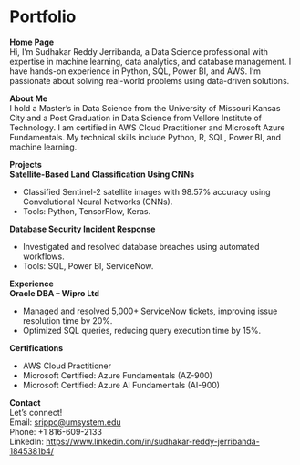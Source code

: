 # **Portfolio**
**Home Page**  
Hi, I’m Sudhakar Reddy Jerribanda, a Data Science professional with expertise in machine learning, data analytics, and database management. I have hands-on experience in Python, SQL, Power BI, and AWS. I’m passionate about solving real-world problems using data-driven solutions.

**About Me**  
I hold a Master’s in Data Science from the University of Missouri Kansas City and a Post Graduation in Data Science from Vellore Institute of Technology. I am certified in AWS Cloud Practitioner and Microsoft Azure Fundamentals. My technical skills include Python, R, SQL, Power BI, and machine learning.

**Projects**  
**Satellite-Based Land Classification Using CNNs**  
- Classified Sentinel-2 satellite images with 98.57% accuracy using Convolutional Neural Networks (CNNs).  
- Tools: Python, TensorFlow, Keras.  

**Database Security Incident Response**  
- Investigated and resolved database breaches using automated workflows.  
- Tools: SQL, Power BI, ServiceNow.  

**Experience**  
**Oracle DBA – Wipro Ltd**  
- Managed and resolved 5,000+ ServiceNow tickets, improving issue resolution time by 20%.  
- Optimized SQL queries, reducing query execution time by 15%.  

**Certifications**  
- AWS Cloud Practitioner  
- Microsoft Certified: Azure Fundamentals (AZ-900)  
- Microsoft Certified: Azure AI Fundamentals (AI-900)  

**Contact**  
Let’s connect!  
Email: srippc@umsystem.edu  
Phone: +1 816-609-2133  
LinkedIn: https://www.linkedin.com/in/sudhakar-reddy-jerribanda-1845381b4/  
